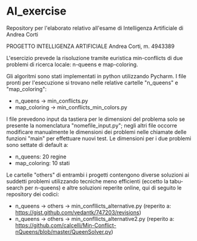 # AI_exercise
Repository per l'elaborato relativo all'esame di Intelligenza Artificiale di Andrea Corti


PROGETTO INTELLIGENZA ARTIFICIALE
Andrea Corti, m. 4943389

L'esercizio prevede la risoluzione tramite euristica min-conflicts di due problemi di ricerca locale: 
n-queens e map-coloring.

Gli algoritmi sono stati implementati in python utilizzando Pycharm. 
I file pronti per l'esecuzione si trovano nelle relative cartelle "n_queens" e "map_coloring":

- n_queens -> min_conflicts.py
- map_coloring -> min_conflicts_min_colors.py

I file prevedono input da tastiera per le dimensioni del problema solo se presente la nomenclatura "nomefile_input.py"; 
negli altri file occorre modificare manualmente le dimensioni dei problemi nelle chiamate delle funzioni "main" per effettuare nuovi test. 
Le dimensioni per i due problemi sono settate di default a:

- n_queens: 20 regine
- map_coloring: 10 stati

Le cartelle "others" di entrambi i progetti contengono diverse soluzioni ai suddetti problemi utilizzando tecniche meno efficienti (eccetto la tabu-search per n-queens) e altre soluzioni reperite online, qui di seguito le repository dei codici:

- n_queens -> others -> min_confllicts_alternative.py (reperito a: https://gist.github.com/vedantk/747203/revisions)
- n_queens -> others -> min_confllicts_alternative2.py (reperito a: https://github.com/calcelli/Min-Conflict-nQueens/blob/master/QueenSolver.py)
